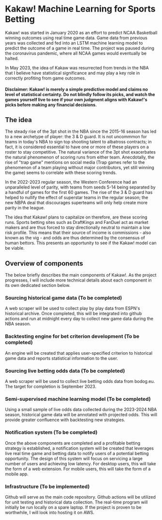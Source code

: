 # Kakaw! Machine Learning for Sports Betting
Kakaw! was started in January 2020 as an effort to predict NCAA Basketball winning outcomes using real time game data. Game data from previous years was collected and fed into an LSTM machine learning model to predict the outcome of a game in real time. The project was paused during the coronavirus pandemic, where all NCAA games would eventually be halted.

In May 2023, the idea of Kakaw was resurrected from trends in the NBA that I believe have statistical significance and may play a key role in correctly profiting from game outcomes.

#### Disclaimer: Kakaw! is merely a simple predictive model and claims no level of statistical certainty. Do not blindly follow its picks, and watch the games yourself live to see if your own judgment aligns with Kakaw!'s picks before making any financial decisions. 

## The idea
The steady rise of the 3pt shot in the NBA since the 2015-16 season has led to a new archetype of player: the 3 & D guard. It is not uncommmon for teams in today's NBA to sign top shooting talent to albatross contracts; in fact, it is considered essential to have one or more of these players on a roster to stay competitive. The natural variance of the 3pt shot exacerbates the natural phenomenon of scoring runs from either team. Anecdotally, the rise of "trap game" mentions on social media (Trap games refer to the phenomenon of a team playing without major contributors, yet still winning the game) seems to correlate with these scoring trends. 

In the 2022-2023 regular season, the Western Conference had an unparalleled level of parity, with teams from seeds 5-14 being separated by a handful of games for the first 60 games. The rise of the 3 & D guard has helped to nullify the effect of superstar teams in the regular season; the new NBPA deal that discourages superteams will only help create more parity in the league.

The idea that Kakaw! plans to capitalize on therefore, are these scoring runs. Sports betting sites such as DraftKings and FanDuel act as market makers and are thus forced to stay directionally neutral to maintain a low risk profile. This means that their source of income is commissions - also known as the vig - and odds are thus determined by the consensus of human bettors. This presents an opportunity to see if the Kakaw! model can be viable. 

## Overview of components
The below briefly describes the main components of Kakaw!. As the project progresses, I will include more technical details about each component in its own dedicated section below.

### Sourcing historical game data (To be completed)
A web scraper will be used to collect play by play data from ESPN's historical archive. Once completed, this will be integrated into github actions and run at midnight every day to collect new game data during the NBA season.

### Backtesting engine for bet criterion development (To be completed)
An engine will be created that applies user-specified criterion to historical game data and reports statistical information to the user.

### Sourcing live betting odds data (To be completed)
A web scraper will be used to collect live betting odds data from bodog.eu. The target for completion is September 2023.

### Semi-supervised machine learning model (To be completed)
Using a small sample of live odds data collected during the 2023-2024 NBA season, historical game data will be annotated with projected odds. This will provide greater confluence with backtesting new strategies.

### Notification system (To be completed)
Once the above components are completed and a profitable betting strategy is established, a notification system will be created that leverages live real time game and betting data to notify users of a potential betting opportunity. The design of this system will focus on servicing a large number of users and achieving low latency. For desktop users, this will take the form of a web extension. For mobile users, this will take the form of a mobile app. 

### Infrastructure (To be implemented)
Github will serve as the main code repository. Github actions will be utilized for unit testing and historical data collection. The real-time program will initially be run locally on a spare laptop. If the project is proven to be worthwhile, I will look into hosting it on AWS.
